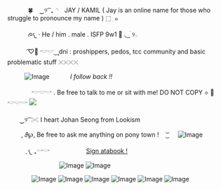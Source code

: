 ‎ ‎ ‎ ‎ ‎ ‎ ‎ ‎ ‎ ‎ ‎ ‎ 🍀 ⠀‿୨ ͡ ₊◝⠀ JAY  / KAMIL ( Jay is an online name for those who struggle to pronounce my name ) ⬚  ִ    ๑

‎ ‎ ‎ ‎ ‎ ‎ ‎ ‎ ‎ ‎ ‎ ‎ ᰍ𐔌 ·   ִHe / him . male . ISFP 9w1 🦭 ◟  ͜ ׄ  ִ୨𓂂
   
‎ ‎ ‎ ‎ ‎ ‎ ‎ ‎ ‎ ‎ ‎ ‎  ͡♡𝅼  𓎢𓎟 ͜    ۪۪۪  dni : proshippers, pedos, tcc community and basic problematic stuff 𓏴𓏴𓏴𓏴

‎ ‎ ‎ ‎ ‎ ‎ ‎ ‎ ‎ ‎ ![Image](https://wilardo.crd.co/assets/images/gallery25/476bb07c.gif?v=e2d503a4)  ‎ ‎ ‎  ‎ ‎  ‎ ‎  ‎ ‎ ‎ ‎ *I follow back !!*
 
‎ ‎ ‎ ‎ ‎ ‎ ‎ ‎ ‎ ‎ ‎ ‎ ‎ ‎  𓎢𓎟𓎡 . Be free to talk to me or sit with me! DO NOT COPY ⟡ 🪷 𓎢𓎟𓎡 ![](https://komarev.com/ghpvc/?username=your-Deliciouscheesecake&color=ff99be&-username&label=Cuties)

‎ ‎ ‎ ‎ ‎ ‎ ‎ ‎‿୨ ͡  𓏵 I heart Johan Seong from Lookism   

‎ ‎ ‎ ‎ ‎‎ ‎ ‎ ‎  , 𝜗℘, Be free to ask me anything on pony town !  ‎ ‎ ‎ ‎  ͜͝   ‎ ‎ ‎ ‎ ‎   ![Image](https://files.catbox.moe/zgrkkx.gif)
 
‎ ‎ ‎ ‎ ‎ ‎ ‎ ‎ ‎ ‎ ‎ ‎  ִֶ𐔌 ₊𓎡𓎡   ‎ ‎ ‎ ‎  ‎ ‎ ‎ ‎  ‎ ‎ ‎ ‎  ‎ ‎ ‎ ‎  ‎ ‎ ‎ ‎  [Sign atabook !](https://cakeycake.atabook.org/) 

‎ ‎ ‎ ‎ ‎ ‎ ‎ ‎ ‎ ‎ ‎ ‎ ‎ ‎ ‎ ‎ ‎ ‎ ‎ ‎ ‎ ‎ ‎ ‎ ‎ ‎ ‎ ‎ ‎ ‎ ![Image](https://wilardo.crd.co/assets/images/gallery08/8a4b4f7d.png?v=e2d503a4) ![Image](https://wilardo.crd.co/assets/images/gallery08/28e83158.png?v=e2d503a4)  

 ‎  ‎ ‎  ‎ ‎  ‎ ‎  ‎ ‎  ‎ ‎  ‎ ‎  ‎ ‎‎![Image](https://64.media.tumblr.com/67ff2d86904662af606750d23001831a/178e2f094de5bca4-d7/s250x400/3c35ca6c0e023e53f57086067951a7ea3de5c2ed.gifv)
 ![Image](https://64.media.tumblr.com/1a8f60147047b99c08f0d9ef9f5a3f3d/178e2f094de5bca4-fd/s250x400/f54b4ccfee3bb2bf3fd6332f78343fb00ab7b889.gifv) 
![Image](https://64.media.tumblr.com/2d46d9d01d1015362a59fb0da6985c15/178e2f094de5bca4-bc/s250x400/33abc5b7c647f62052ec6d95d7bd1de798f6b64a.gifv) ![Image](https://64.media.tumblr.com/2dd0995ccfe58f473298aa79efeb21ae/178e2f094de5bca4-76/s250x400/34d65434c05ebd3e06505b1788ec93c64fc83530.gifv)
![Image](https://64.media.tumblr.com/69e5a1db56f1e6a31016705e8373f02b/178e2f094de5bca4-fe/s250x400/05ea2ea165c80fc58dde152c4756d3d5cc9c3fef.gifv)
![Image](https://64.media.tumblr.com/70b946dd7aecbe20320eb6f48d54acf1/178e2f094de5bca4-a2/s250x400/773b1dd907c4f167c4535498098f60d5366029f0.gifv)



